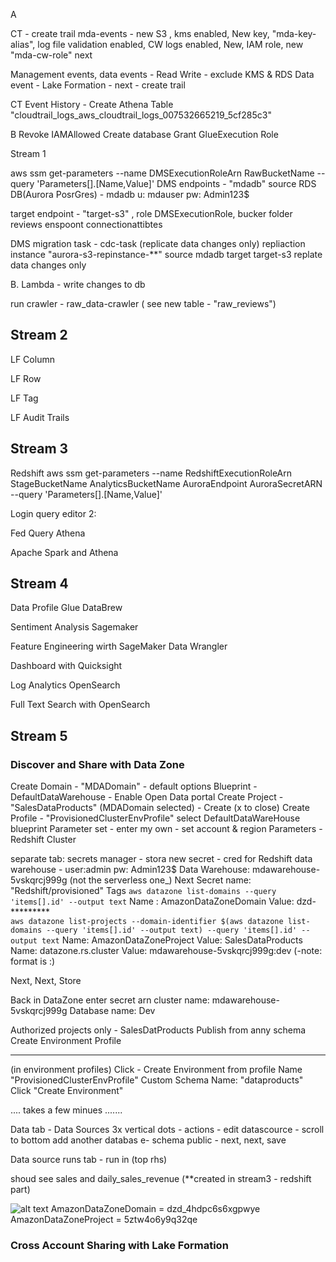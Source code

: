 
A

CT - create trail
mda-events - new S3 , kms enabled, New key, "mda-key-alias", log file validation enabled, 
CW logs enabled, New, IAM role, new "mda-cw-role"  next

Management events, data events - Read Write - exclude KMS & RDS
Data event - Lake Formation - next - create trail


CT Event History - Create Athena Table "cloudtrail_logs_aws_cloudtrail_logs_007532665219_5cf285c3"

B Revoke IAMAllowed Create database
Grant GlueExecution Role





Stream 1

aws ssm get-parameters --name DMSExecutionRoleArn RawBucketName --query 'Parameters[].[Name,Value]'
DMS endpoints - "mdadb" source RDS DB(Aurora PosrGres) - mdadb u: mdauser pw: Admin123$

target endpoint - "target-s3" , role DMSExecutionRole, bucker folder reviews 
enspoont connectionattibtes


DMS migration task - cdc-task  (replicate data changes only)
repliaction instance "aurora-s3-repinstance-**"
source mdadb
target target-s3
replate data changes only

B.
Lambda - write changes to db

run crawler - raw_data-crawler  ( see new table - "raw_reviews")



## Stream 2

LF Column

LF Row

LF Tag

LF Audit Trails



## Stream 3

Redshift
aws ssm get-parameters --name RedshiftExecutionRoleArn StageBucketName AnalyticsBucketName AuroraEndpoint AuroraSecretARN --query 'Parameters[].[Name,Value]'

Login query editor 2:





Fed Query Athena

Apache Spark and Athena


## Stream 4

Data Profile Glue DataBrew

Sentiment Analysis Sagemaker

Feature Engineering wirth SageMaker Data Wrangler

Dashboard with Quicksight

Log Analytics OpenSearch

Full Text Search with OpenSearch

## Stream 5

### Discover and Share with Data Zone
Create Domain - "MDADomain" - default options
Blueprint - DefaultDataWarehouse - Enable
Open Data portal
Create Project - "SalesDataProducts" (MDADomain selected) -  Create   (x to close)
Create Profile - "ProvisionedClusterEnvProfile" select DefaultDataWareHouse blueprint
Parameter set - enter my own - set account & region
Parameters - Redshift Cluster

separate tab:
secrets manager - stora new secret - cred for Redshift data warehouse - user:admin pw: Admin123$
Data Warehouse:   mdawarehouse-5vskqrcj999g   (not the serverless one_)
Next
Secret name: "Redshift/provisioned"
Tags
`aws datazone list-domains --query 'items[].id' --output text`
Name : AmazonDataZoneDomain Value: dzd-*********   
`aws datazone list-projects --domain-identifier $(aws datazone list-domains --query 'items[].id' --output text) --query 'items[].id' --output text`
Name: AmazonDataZoneProject Value: SalesDataProducts
Name: datazone.rs.cluster   Value: mdawarehouse-5vskqrcj999g:dev    (-note: format is <clustername>:<database>)

Next, Next, Store

Back in DataZone
enter secret arn
cluster name: mdawarehouse-5vskqrcj999g
Database name: Dev

Authorized projects only - SalesDatProducts
Publish from anny schema
Create Environment Profile

-------

(in environment profiles)
Click - Create Environment from profile 
Name "ProvisionedClusterEnvProfile"
Custom Schema Name: "dataproducts"
Click "Create Environment"

....  takes  a few minues .......


Data tab - Data Sources  3x vertical dots - actions - edit datascource - scroll to bottom
add another databas e- schema public - next, next, save

Data source runs tab - run in (top rhs) 

shoud see sales and daily_sales_revenue     (**created in stream3 - redshift part)


![alt text](image.png)
AmazonDataZoneDomain = dzd_4hdpc6s6xgpwye
AmazonDataZoneProject = 5ztw4o6y9q32qe


### Cross Account Sharing with Lake Formation

